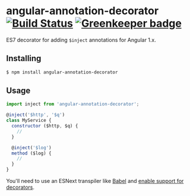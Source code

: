 # angular-annotation-decorator [![Build Status](https://travis-ci.org/bendrucker/angular-annotation-decorator.svg?branch=master)](https://travis-ci.org/bendrucker/angular-annotation-decorator) [![Greenkeeper badge](https://badges.greenkeeper.io/bendrucker/angular-annotation-decorator.svg)](https://greenkeeper.io/)

ES7 decorator for adding `$inject` annotations for Angular 1.x.

## Installing
```sh
$ npm install angular-annotation-decorator
```

## Usage

```js
import inject from 'angular-annotation-decorator';

@inject('$http', '$q')
class MyService {
  constructor ($http, $q) {
    //
  }

  @inject('$log')
  method ($log) {
    //
  }
}
```

You'll need to use an ESNext transpiler like [Babel](https://babeljs.io/) and [enable support for decorators](https://www.npmjs.com/package/babel-plugin-transform-decorators-legacy).
